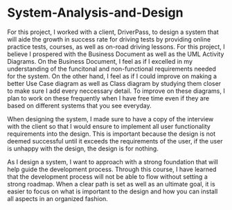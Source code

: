 # System-Analysis-and-Design

  For this project, I worked with a client, DriverPass, to design a system that will aide the growth in success rate for driving tests by providing online practice tests, courses, as well as on-road driving lessons. For this project, I believe I prospered with the Business Document as well as the UML Activity Diagrams. On the Business Document, I feel as if I excelled in my understanding of the funcitonal and non-functional requirements needed for the system. On the other hand, I feel as if I could improve on making a better Use Case diagram as well as Class diagram by studying them closer to make sure I add every neccessary detail. To improve on these diagrams, I plan to work on these frequently when I have free time even if they are based on different systems that you see everyday. 

  When designing the system, I made sure to have a copy of the interview with the client so that I would ensure to implement all user functionality requirements into the design. This is important because the design is not deemed successful until it exceeds the requirements of the user, if the user is unhappy with the design, the design is for nothing.

  As I design a system, I want to approach with a strong foundation that will help guide the development process. Through this course, I have learned that the development process will not be able to flow without setting a strong roadmap. When a clear path is set as well as an ultimate goal, it is easier to focus on what is important to the design and how you can install all aspects in an organized fashion.
